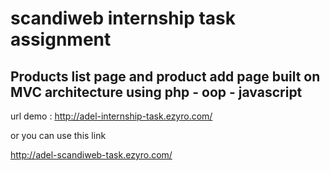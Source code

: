 # scandiweb internship task assignment

## Products list page and product add page built on MVC architecture using php - oop - javascript
url demo :  http://adel-internship-task.ezyro.com/

or you can use this link

http://adel-scandiweb-task.ezyro.com/
